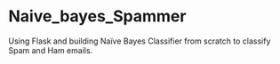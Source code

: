 # Naive_bayes_Spammer
Using Flask and building Naïve Bayes Classifier from scratch to classify Spam and Ham emails.
